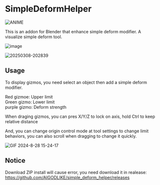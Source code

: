 # SimpleDeformHelper

![ANIME](https://github.com/user-attachments/assets/6b88c340-6fed-4186-b51a-0d8aa2606e44)

This is an addon for Blender that enhance simple deform modifier. A visualize simple deform tool.  

![image](https://github.com/user-attachments/assets/086aca13-154d-4229-a062-abc0e51264f2)

![20250308-202839](https://github.com/user-attachments/assets/bfe3835f-ae70-419a-a9c6-4161cc3586be)

## Usage

To display gizmos, you need select an object then add a simple deform modifier.
  
Red gizmoe: Upper limit  
Green gizmo: Lower limit  
purple gizmo: Deform strength

When draging gizmos, you can pres X/Y/Z to lock on axis, hold Ctrl to keep relative distance

And, you can change origin control mode at tool settings to change limit behaviors, you can also scroll when dragging to change it quickly.  

![GIF 2024-8-28 15-24-17](https://github.com/user-attachments/assets/d8b4c6fe-5b3a-47d0-93a4-a0b712dc4a25)


## Notice

Download ZIP install will cause error, you need download it in realease: https://github.com/AIGODLIKE/simple_deform_helper/releases
